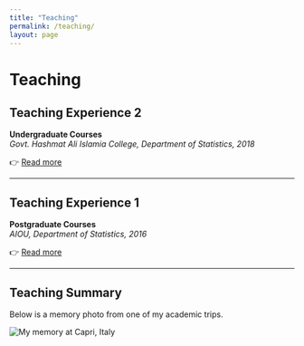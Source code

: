 ```yaml
---
title: "Teaching"
permalink: /teaching/
layout: page
---
```


# Teaching

## Teaching Experience 2  
**Undergraduate Courses**  
*Govt. Hashmat Ali Islamia College, Department of Statistics, 2018*  

👉 [Read more](/teaching/2018-spring-teaching-1)

---

## Teaching Experience 1  
**Postgraduate Courses**  
*AIOU, Department of Statistics, 2016*  

👉 [Read more](/teaching/2016-spring-teaching-1)

---

## Teaching Summary

Below is a memory photo from one of my academic trips.

![My memory at Capri, Italy](/assets/images/capri-memory.jpg)

